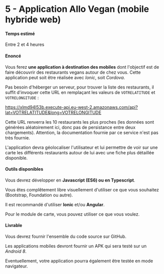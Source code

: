 # 5 - Application Allo Vegan (mobile hybride web)

#### Temps estimé

Entre 2 et 4 heures

#### Enoncé

Vous ferez **une application à destination des mobiles** dont l'objectif est de faire découvrir des restaurants vegans autour de chez vous. Cette application peut soit être réalisée avec *Ionic*, soit *Cordova*.

Pas besoin d'héberger un serveur, pour trouver la liste des restaurants, il suffit d'invoquer cette URL en remplaçant les valeurs de `VOTRELATITUDE` et `VOTRELONGITUDE` :

https://xlmd94l53b.execute-api.eu-west-2.amazonaws.com/api?lat=VOTRELATITUDE&long=VOTRELONGITUDE

Cette URL renverra les 10 restaurants les plus proches (les données sont générées aléatoirement ici, donc pas de persistance entre deux chargements). Attention, la documentation fournie par ce service n'est pas très fournie.

L'application devra géolocaliser l'utilisateur et lui permettre de voir sur une carte les différents restaurants autour de lui avec une fiche plus détaillée disponible.

#### Outils disponibles

Vous devrez développer en **Javascript (ES6) ou en Typescript**. 

Vous êtes complêtement libre visuellement d'utiliser ce que vous souhaitez (Bootstrap, Foundation ou autre). 

Il est recommandé d'utiliser **Ionic** et/ou **Angular**. 

Pour le module de carte, vous pouvez utiliser ce que vous voulez.

#### Livrable

Vous devrez fournir l'ensemble du code source sur GitHub.

Les applications mobiles devront fournir un APK qui sera testé sur un *Android 8*.

Eventuellement, votre application pourra également être testée en mode navigateur.